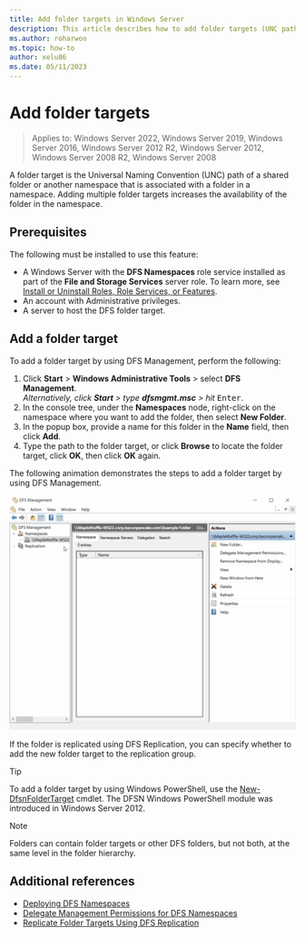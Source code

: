 ```yaml
---
title: Add folder targets in Windows Server
description: This article describes how to add folder targets (UNC paths) in the Windows Server environment.
ms.author: roharwoo
ms.topic: how-to
author: xelu86
ms.date: 05/11/2023
---
```


# Add folder targets

> Applies to: Windows Server 2022, Windows Server 2019, Windows Server 2016, Windows Server 2012 R2, Windows Server 2012, Windows Server 2008 R2, Windows Server 2008

A folder target is the Universal Naming Convention (UNC) path of a shared folder or another namespace that is associated with a folder in a namespace. Adding multiple folder targets increases the availability of the folder in the namespace.

## Prerequisites

The following must be installed to use this feature:

- A Windows Server with the **DFS Namespaces** role service installed as part of the **File and Storage Services** server role. To learn more, see [Install or Uninstall Roles, Role Services, or Features](/windows-server/administration/server-manager/install-or-uninstall-roles-role-services-or-features).
- An account with Administrative privileges.
- A server to host the DFS folder target.

## Add a folder target

To add a folder target by using DFS Management, perform the following:

1. Click **Start** > **Windows Administrative Tools** > select **DFS Management**.
<br>_Alternatively, click **Start** > type **dfsmgmt.msc** > hit_ <kbd>Enter</kbd>.
1. In the console tree, under the **Namespaces** node, right-click on the namespace where you want to add the folder, then select **New Folder**.
1. In the popup box, provide a name for this folder in the **Name** field, then click **Add**.
1. Type the path to the folder target, or click **Browse** to locate the folder target, click **OK**, then click **OK** again.

The following animation demonstrates the steps to add a folder target by using DFS Management.

![A video demonstrating how to add a target folder using DFS management in Windows Server.](media/add-folder-targets-gif.gif)

If the folder is replicated using DFS Replication, you can specify whether to add the new folder target to the replication group.

> [!TIP]
> To add a folder target by using Windows PowerShell, use the [New-DfsnFolderTarget](/powershell/module/dfsn/new-dfsnfoldertarget) cmdlet. The DFSN Windows PowerShell module was introduced in Windows Server 2012.

> [!NOTE]
> Folders can contain folder targets or other DFS folders, but not both, at the same level in the folder hierarchy.

## Additional references

- [Deploying DFS Namespaces](deploying-dfs-namespaces.md)
- [Delegate Management Permissions for DFS Namespaces](delegate-management-permissions-for-dfs-namespaces.md)
- [Replicate Folder Targets Using DFS Replication](replicate-folder-targets-using-dfs-replication.md)
